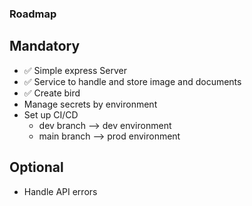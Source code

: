 ### Roadmap

## Mandatory

- ✅ Simple express Server
- ✅ Service to handle and store image and documents
- ✅ Create bird
- Manage secrets by environment
- Set up CI/CD
  - dev branch --> dev environment
  - main branch --> prod environment

## Optional
- Handle API errors
